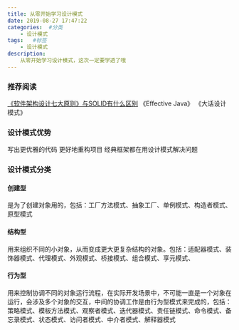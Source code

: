 ```yaml
---
title: 从零开始学习设计模式
date: 2019-08-27 17:47:22
categories:  #分类
    - 设计模式
tags:   #标签
    - 设计模式
description: 
    从零开始学习设计模式，这次一定要学透了哦
---
```


### 推荐阅读
 [《软件架构设计七大原则》与SOLID有什么区别](https://www.jianshu.com/p/c460295f9964)
《Effective Java》
《大话设计模式》
### 设计模式优势
写出更优雅的代码
更好地重构项目
经典框架都在用设计模式解决问题

### 设计模式分类
#### 创建型
是为了创建对象用的，包括：工厂方法模式、抽象工厂、单例模式、构造者模式、原型模式
#### 结构型
用来组织不同的小对象，从而变成更大更复杂结构的对象。包括：适配器模式、装饰器模式、代理模式、外观模式、桥接模式、组合模式、享元模式、
#### 行为型
用来控制协调不同的对象运行流程，在实际开发场景中，不可能一直是一个对象在运行，会涉及多个对象的交互，中间的协调工作是由行为型模式来完成的，包括：策略模式、模板方法模式、观察者模式、迭代器模式、责任链模式、命令模式、备忘录模式、状态模式、访问者模式、中介者模式、解释器模式
